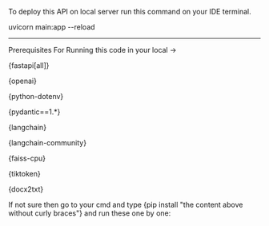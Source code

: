 To deploy this API on local server run this command on your IDE terminal.

uvicorn main:app --reload

-------------------------------------------------------------------------------------------------------------------------
Prerequisites For Running this code in your local ->

{fastapi[all]}

{openai}

{python-dotenv}

{pydantic==1.*}

{langchain}

{langchain-community}

{faiss-cpu}

{tiktoken}

{docx2txt}


If not sure then go to your cmd and type {pip install "the content above without curly braces"} and run these one by one:
